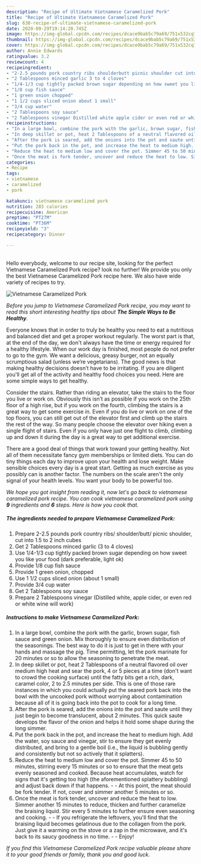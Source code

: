 ```yaml
---
description: "Recipe of Ultimate Vietnamese Caramelized Pork"
title: "Recipe of Ultimate Vietnamese Caramelized Pork"
slug: 630-recipe-of-ultimate-vietnamese-caramelized-pork
date: 2020-09-29T19:14:20.745Z
image: https://img-global.cpcdn.com/recipes/dcace9bab5c79a69/751x532cq70/vietnamese-caramelized-pork-recipe-main-photo.jpg
thumbnail: https://img-global.cpcdn.com/recipes/dcace9bab5c79a69/751x532cq70/vietnamese-caramelized-pork-recipe-main-photo.jpg
cover: https://img-global.cpcdn.com/recipes/dcace9bab5c79a69/751x532cq70/vietnamese-caramelized-pork-recipe-main-photo.jpg
author: Annie Edwards
ratingvalue: 3.2
reviewcount: 4
recipeingredient:
- "2-2.5 pounds pork country ribs shoulderbutt picnic shoulder cut into 15 to 2 inch cubes"
- "2 Tablespoons minced garlic 3 to 4 cloves"
- "1/4-1/3 cup tightly packed brown sugar depending on how sweet you like your food dark preferable light ok"
- "1/8 cup fish sauce"
- "1 green onion chopped"
- "1 1/2 cups sliced onion about 1 small"
- "3/4 cup water"
- "2 Tablespoons soy sauce"
- "2 Tablespoons vinegar Distilled white apple cider or even red or white wine will work"
recipeinstructions:
- "In a large bowl, combine the pork with the garlic, brown sugar, fish sauce and green onion. Mix thoroughly to ensure even distribution of the seasonings. The best way to do it is just to get in there with your hands and massage the pig. Time permitting, let the pork marinate for 20 minutes or so to allow the seasoning to penetrate the meat."
- "In deep skillet or pot, heat 2 Tablespoons of a neutral flavored oil over medium high heat and sear the pork, 4 or 5 pieces at a time (don&#39;t want to crowd the cooking surface) until the fatty bits get a rich, dark, caramel color, 2 to 2.5 minutes per side. This is one of those rare instances in which you could actually put the seared pork back into the bowl with the uncooked pork without worrying about contamination because all of it is going back into the pot to cook for a long time."
- "After the pork is seared, add the onions into the pot and saute until they just begin to become translucent, about 2 minutes. This quick saute develops the flavor of the onion and helps it hold some shape during the long simmer."
- "Put the pork back in the pot, and increase the heat to medium high. Add the water, soy sauce and vinegar, stir to ensure they get evenly distributed, and bring to a gentle boil (i.e., the liquid is bubbling gently and consistently but not so actively that it splatters)."
- "Reduce the heat to medium low and cover the pot. Simmer 45 to 50 minutes, stirring every 15 minutes or so to ensure that the meat gets evenly seasoned and cooked. Because heat accumulates, watch for signs that it&#39;s getting too high (the aforementioned splattery bubbling) and adjust back down if that happens.  At this point, the meat should be fork tender. If not, cover and simmer another 5 minutes or so."
- "Once the meat is fork tender, uncover and reduce the heat to low. Simmer another 15 minutes to reduce, thicken and further caramelize the braising liquid. Stir every 5 minutes to further ensure even seasoning and cooking.  If you refrigerate the leftovers, you&#39;ll find that the braising liquid becomes gelatinous due to the collagen from the pork. Just give it a warming on the stove or a zap in the microwave, and it&#39;s back to its saucy goodness in no time.  Enjoy!"
categories:
- Recipe
tags:
- vietnamese
- caramelized
- pork

katakunci: vietnamese caramelized pork 
nutrition: 283 calories
recipecuisine: American
preptime: "PT27M"
cooktime: "PT36M"
recipeyield: "3"
recipecategory: Dinner

---
```

<br>
Hello everybody, welcome to our recipe site, looking for the perfect Vietnamese Caramelized Pork recipe? look no further! We provide you only the best Vietnamese Caramelized Pork recipe here. We also have wide variety of recipes to try.
<br>


![Vietnamese Caramelized Pork](https://img-global.cpcdn.com/recipes/dcace9bab5c79a69/751x532cq70/vietnamese-caramelized-pork-recipe-main-photo.jpg)

<i>Before you jump to Vietnamese Caramelized Pork recipe, you may want to read this short interesting healthy tips about <strong>The Simple Ways to Be Healthy</strong>.</i>

Everyone knows that in order to truly be healthy you need to eat a nutritious and balanced diet and get a proper workout regularly. The worst part is that, at the end of the day, we don't always have the time or energy required for a healthy lifestyle. When our work day is finished, most people do not prefer to go to the gym. We want a delicious, greasy burger, not an equally scrumptious salad (unless we’re vegetarians). The good news is that making healthy decisions doesn’t have to be irritating. If you are diligent you'll get all of the activity and healthy food choices you need. Here are some simple ways to get healthy.

Consider the stairs. Rather than riding an elevator, take the stairs to the floor you live or work on. Obviously this isn’t as possible if you work on the 25th floor of a high rise, but if you work on the fourth, climbing the stairs is a great way to get some exercise in. Even if you do live or work on one of the top floors, you can still get out of the elevator first and climb up the stairs the rest of the way. So many people choose the elevator over hiking even a single flight of stairs. Even if you only have just one flight to climb, climbing up and down it during the day is a great way to get additional exercise. 

There are a good deal of things that work toward your getting healthy. Not all of them necessitate fancy gym memberships or limited diets. You can do tiny things each day to improve upon your health and lose weight. Make sensible choices every day is a great start. Getting as much exercise as you possibly can is another factor. The numbers on the scale aren't the only signal of your health levels. You want your body to be powerful too. 


<i>We hope you got insight from reading it, now let's go back to vietnamese caramelized pork recipe. You can cook vietnamese caramelized pork using <strong>9</strong> ingredients and <strong>6</strong> steps. Here is how you cook that.
</i>

##### The ingredients needed to prepare Vietnamese Caramelized Pork:

1. Prepare 2-2.5 pounds pork country ribs/ shoulder/butt/ picnic shoulder, cut into 1.5 to 2 inch cubes
1. Get 2 Tablespoons minced garlic (3 to 4 cloves)
1. Use 1/4-1/3 cup tightly packed brown sugar depending on how sweet you like your food (dark preferable, light ok)
1. Provide 1/8 cup fish sauce
1. Provide 1 green onion, chopped
1. Use 1 1/2 cups sliced onion (about 1 small)
1. Provide 3/4 cup water
1. Get 2 Tablespoons soy sauce
1. Prepare 2 Tablespoons vinegar (Distilled white, apple cider, or even red or white wine will work)


##### Instructions to make Vietnamese Caramelized Pork:

1. In a large bowl, combine the pork with the garlic, brown sugar, fish sauce and green onion. Mix thoroughly to ensure even distribution of the seasonings. The best way to do it is just to get in there with your hands and massage the pig. Time permitting, let the pork marinate for 20 minutes or so to allow the seasoning to penetrate the meat.
1. In deep skillet or pot, heat 2 Tablespoons of a neutral flavored oil over medium high heat and sear the pork, 4 or 5 pieces at a time (don&#39;t want to crowd the cooking surface) until the fatty bits get a rich, dark, caramel color, 2 to 2.5 minutes per side. This is one of those rare instances in which you could actually put the seared pork back into the bowl with the uncooked pork without worrying about contamination because all of it is going back into the pot to cook for a long time.
1. After the pork is seared, add the onions into the pot and saute until they just begin to become translucent, about 2 minutes. This quick saute develops the flavor of the onion and helps it hold some shape during the long simmer.
1. Put the pork back in the pot, and increase the heat to medium high. Add the water, soy sauce and vinegar, stir to ensure they get evenly distributed, and bring to a gentle boil (i.e., the liquid is bubbling gently and consistently but not so actively that it splatters).
1. Reduce the heat to medium low and cover the pot. Simmer 45 to 50 minutes, stirring every 15 minutes or so to ensure that the meat gets evenly seasoned and cooked. Because heat accumulates, watch for signs that it&#39;s getting too high (the aforementioned splattery bubbling) and adjust back down if that happens. -  - At this point, the meat should be fork tender. If not, cover and simmer another 5 minutes or so.
1. Once the meat is fork tender, uncover and reduce the heat to low. Simmer another 15 minutes to reduce, thicken and further caramelize the braising liquid. Stir every 5 minutes to further ensure even seasoning and cooking. -  - If you refrigerate the leftovers, you&#39;ll find that the braising liquid becomes gelatinous due to the collagen from the pork. Just give it a warming on the stove or a zap in the microwave, and it&#39;s back to its saucy goodness in no time. -  - Enjoy!


<i>If you find this Vietnamese Caramelized Pork recipe valuable please share it to your good friends or family, thank you and good luck.</i>

